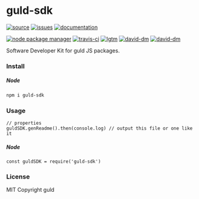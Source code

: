 # guld-sdk

[![source](https://img.shields.io/badge/source-bitbucket-blue.svg)](https://bitbucket.org/guld/tech-js-node_modules-guld-sdk) [![issues](https://img.shields.io/badge/issues-bitbucket-yellow.svg)](https://bitbucket.org/guld/tech-js-node_modules-guld-sdk/issues) [![documentation](https://img.shields.io/badge/docs-guld.tech-green.svg)](https://guld.tech/lib/guld-sdk.html)

[![node package manager](https://img.shields.io/npm/v/guld-sdk.svg)](https://www.npmjs.com/package/guld-sdk) [![travis-ci](https://travis-ci.org/guldcoin/tech-js-node_modules-guld-sdk.svg)](https://travis-ci.org/guldcoin/tech-js-node_modules-guld-sdk?branch=guld) [![lgtm](https://img.shields.io/lgtm/grade/javascript/b/guld/tech-js-node_modules-guld-sdk.svg?logo=lgtm&logoWidth=18)](https://lgtm.com/projects/b/guld/tech-js-node_modules-guld-sdk/context:javascript) [![david-dm](https://david-dm.org/guldcoin/tech-js-node_modules-guld-sdk/status.svg)](https://david-dm.org/guldcoin/tech-js-node_modules-guld-sdk) [![david-dm](https://david-dm.org/guldcoin/tech-js-node_modules-guld-sdk/dev-status.svg)](https://david-dm.org/guldcoin/tech-js-node_modules-guld-sdk?type=dev)

Software Developer Kit for guld JS packages.

### Install

##### Node

```sh
npm i guld-sdk
```

### Usage

```
// properties
guldSDK.genReadme().then(console.log) // output this file or one like it

```

##### Node

```
const guldSDK = require('guld-sdk')
```

### License

MIT Copyright guld
